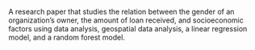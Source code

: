 A research paper that studies the relation between the gender of an organization’s owner, the amount of loan received, and socioeconomic factors using
data analysis, geospatial data analysis, a linear regression model, and a random forest model.
